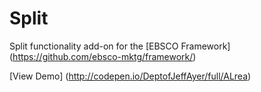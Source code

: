 Split
=====

Split functionality add-on for the [EBSCO Framework] (https://github.com/ebsco-mktg/framework/)

[View Demo] (http://codepen.io/DeptofJeffAyer/full/ALrea)
